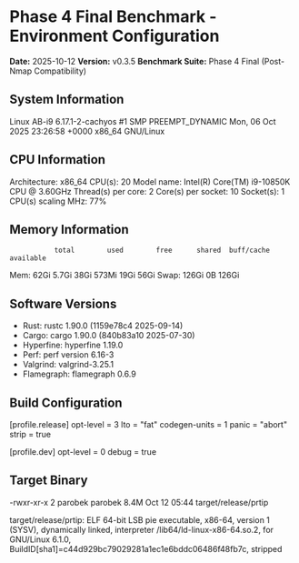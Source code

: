 # Phase 4 Final Benchmark - Environment Configuration

**Date:** 2025-10-12
**Version:** v0.3.5
**Benchmark Suite:** Phase 4 Final (Post-Nmap Compatibility)

## System Information

Linux AB-i9 6.17.1-2-cachyos #1 SMP PREEMPT_DYNAMIC Mon, 06 Oct 2025 23:26:58 +0000 x86_64 GNU/Linux

## CPU Information

Architecture:                            x86_64
CPU(s):                                  20
Model name:                              Intel(R) Core(TM) i9-10850K CPU @ 3.60GHz
Thread(s) per core:                      2
Core(s) per socket:                      10
Socket(s):                               1
CPU(s) scaling MHz:                      77%

## Memory Information

               total        used        free      shared  buff/cache   available
Mem:            62Gi       5.7Gi        38Gi       573Mi        19Gi        56Gi
Swap:          126Gi          0B       126Gi

## Software Versions

- Rust: rustc 1.90.0 (1159e78c4 2025-09-14)
- Cargo: cargo 1.90.0 (840b83a10 2025-07-30)
- Hyperfine: hyperfine 1.19.0
- Perf: perf version 6.16-3
- Valgrind: valgrind-3.25.1
- Flamegraph: flamegraph 0.6.9

## Build Configuration

[profile.release]
opt-level = 3
lto = "fat"
codegen-units = 1
panic = "abort"
strip = true

[profile.dev]
opt-level = 0
debug = true


## Target Binary

-rwxr-xr-x 2 parobek parobek 8.4M Oct 12 05:44 target/release/prtip

target/release/prtip: ELF 64-bit LSB pie executable, x86-64, version 1 (SYSV), dynamically linked, interpreter /lib64/ld-linux-x86-64.so.2, for GNU/Linux 6.1.0, BuildID[sha1]=c44d929bc79029281a1ec1e6bddc06486f48fb7c, stripped
